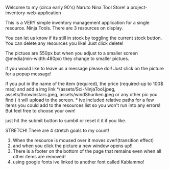 Welcome to my (circa early 90's) Naruto Nina Tool Store!
a project-inventory-web-application



This is a VERY simple inventory management application for a single resource. Ninja Tools.
There are 3 resources on display. 

You can let us know if its still in stock by toggling the current stock button. 
You can delete any resources you like! Just click delete!

The pictues are 550px but when you adjust to a smaller screen @media(min-width:480px) they change to smaller pictues.

if you would like to leave us a message please do!! Just click on the picture for a popup message!

If you put in the name of the item (required), the price (required-up to 100$ max) and add a img link *(assets/Sci-NinjaTool.jpeg, assets/throwinstars.jpeg, assets/windShuriken.jpeg or any other pic you find ) it will upload to the screen.
    * ive included relative paths for a few items you could add to the resources list so you won't run into any errors! But feel free to choose your own!

just hit the submit button to sumbit or reset it it if you like.






STRETCH! There are 4 stretch goals to my count!

1. When the resource is moused over it moves over!(transition effect) 
2. and when you click the picture a new window opens up!!
3. There is a footer on the bottom of the page that remains even when all other items are removed!
4. using google fonts ive linked to another font called Kablammo!

